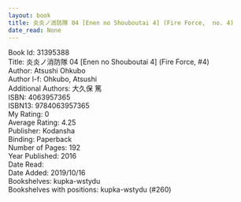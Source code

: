 ```yaml
---
layout: book
title: 炎炎ノ消防隊 04 [Enen no Shouboutai 4] (Fire Force,  no. 4)
date_read: None
---
```


Book Id: 31395388<br />
Title: 炎炎ノ消防隊 04 [Enen no Shouboutai 4] (Fire Force, #4)<br />
Author: Atsushi Ohkubo<br />
Author l-f: Ohkubo, Atsushi<br />
Additional Authors: 大久保 篤<br />
ISBN: 4063957365<br />
ISBN13: 9784063957365<br />
My Rating: 0<br />
Average Rating: 4.25<br />
Publisher: Kodansha<br />
Binding: Paperback<br />
Number of Pages: 192<br />
Year Published: 2016<br />
Date Read: <br />
Date Added: 2019/10/16<br />
Bookshelves: kupka-wstydu<br />
Bookshelves with positions: kupka-wstydu (#260)<br />

